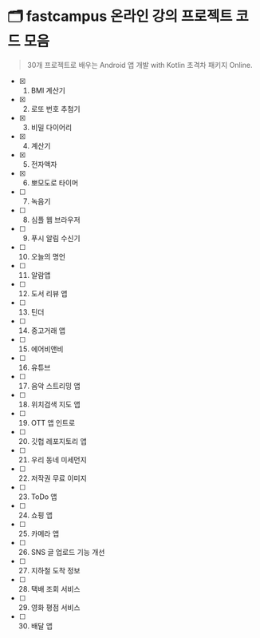 # 🗂 fastcampus 온라인 강의 프로젝트 코드 모음

> 30개 프로젝트로 배우는 Android 앱 개발 with Kotlin 초격차 패키지 Online.

- [x]  1. BMI 계산기
- [x]  2. 로또 번호 추첨기
- [x]  3. 비밀 다이어리
- [x]  4. 계산기
- [x]  5. 전자액자
- [x]  6. 뽀모도로 타이머
- [ ]  7. 녹음기
- [ ]  8. 심플 웹 브라우저
- [ ]  9. 푸시 알림 수신기
- [ ]  10. 오늘의 명언
- [ ]  11. 알람앱
- [ ]  12. 도서 리뷰 앱
- [ ]  13. 틴더
- [ ]  14. 중고거래 앱
- [ ]  15. 에어비앤비
- [ ]  16. 유튜브
- [ ]  17. 음악 스트리밍 앱
- [ ]  18. 위치검색 지도 앱
- [ ]  19. OTT 앱 인트로
- [ ]  20. 깃헙 레포지토리 앱
- [ ]  21. 우리 동네 미세먼지
- [ ]  22. 저작권 무료 이미지
- [ ]  23. ToDo 앱
- [ ]  24. 쇼핑 앱
- [ ]  25. 카메라 앱
- [ ]  26. SNS 글 업로드 기능 개선
- [ ]  27. 지하철 도착 정보
- [ ]  28. 택배 조회 서비스
- [ ]  29. 영화 평점 서비스
- [ ]  30. 배달 앱
